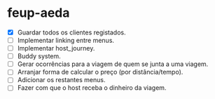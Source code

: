 # feup-aeda
* [x] Guardar todos os clientes registados.
* [ ] Implementar linking entre menus.
* [ ] Implementar host_journey.
* [ ] Buddy system.
* [ ] Gerar ocorrências para a viagem de quem se junta a uma viagem.
* [ ] Arranjar forma de calcular o preço (por distância/tempo).
* [ ] Adicionar os restantes menus.
* [ ] Fazer com que o host receba o dinheiro da viagem.
